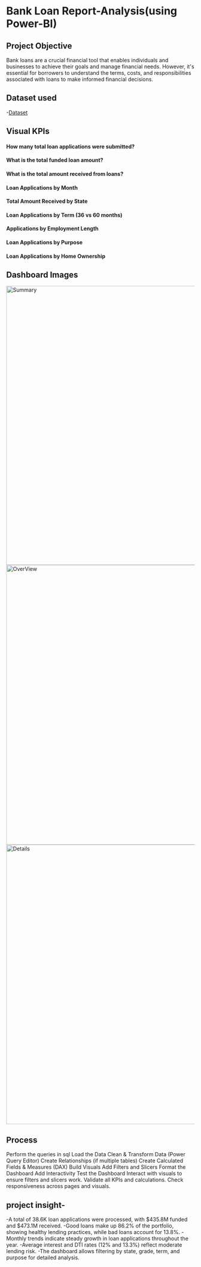 # Bank Loan Report-Analysis(using Power-BI)
## Project Objective
Bank loans are a crucial financial tool that enables individuals and businesses to achieve their goals and manage financial needs.
However, it's essential for borrowers to understand the terms, costs, and responsibilities associated with loans to make informed financial decisions.
## Dataset used
-<a href="https://github.com/bhavini-18/Bank-Loan-Report-Dashboard/blob/main/financial_loan.csv">Dataset</a>
## Visual KPIs
#### How many total loan applications were submitted?
#### What is the total funded loan amount?
#### What is the total amount received from loans?
#### Loan Applications by Month
#### Total Amount Received by State
#### Loan Applications by Term (36 vs 60 months)
#### Applications by Employment Length
#### Loan Applications by Purpose
#### Loan Applications by Home Ownership

## Dashboard Images

<img width="1315" height="746" alt="Summary" src="https://github.com/user-attachments/assets/205c37cd-4b8a-412f-8673-c49be85de5d6" />
<img width="1316" height="748" alt="OverView" src="https://github.com/user-attachments/assets/33f532c7-143b-41a7-a46a-c2d135c4bfff" />
<img width="1319" height="747" alt="Details" src="https://github.com/user-attachments/assets/2264bb95-88a9-4d0f-9cd3-50c9007dc728" />

## Process
Perform the queries in sql
Load the Data
Clean & Transform Data (Power Query Editor)
Create Relationships (if multiple tables)
Create Calculated Fields & Measures (DAX)
Build Visuals
Add Filters and Slicers
Format the Dashboard
Add Interactivity
Test the Dashboard
Interact with visuals to ensure filters and slicers work.
Validate all KPIs and calculations.
Check responsiveness across pages and visuals.

## project insight-
-A total of 38.6K loan applications were processed, with $435.8M funded and $473.1M received. 
-Good loans make up 86.2% of the portfolio, showing healthy lending practices, while bad loans account for 13.8%.
-Monthly trends indicate steady growth in loan applications throughout the year.
-Average interest and DTI rates (12% and 13.3%) reflect moderate lending risk. 
-The dashboard allows filtering by state, grade, term, and purpose for detailed analysis.
